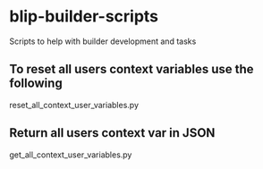 # blip-builder-scripts
Scripts to help with builder development and tasks

## To reset all users context variables use the following

reset_all_context_user_variables.py

## Return all users context var in JSON

get_all_context_user_variables.py